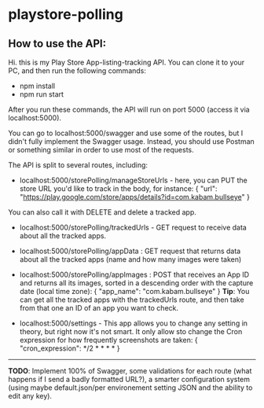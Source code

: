 # playstore-polling

## How to use the API:

Hi. this is my Play Store App-listing-tracking API.
You can clone it to your PC, and then run the following commands:

* npm install
* npm run start

After you run these commands, the API will run on port 5000 (access it via localhost:5000).

You can go to localhost:5000/swagger and use some of the routes, but I didn't fully implement the Swagger usage.
Instead, you should use Postman or something similar in order to use most of the requests.

The API is split to several routes, including:

* localhost:5000/storePolling/manageStoreUrls - here, you can PUT the store URL you'd like to track in the body, for instance:
{
"url": "https://play.google.com/store/apps/details?id=com.kabam.bullseye"
}

You can also call it with DELETE and delete a tracked app.

* localhost:5000/storePolling/trackedUrls - GET request to receive data about all the tracked apps.
* localhost:5000/storePolling/appData : GET request that returns data about all the tracked apps (name and how many images were taken)
* localhost:5000/storePolling/appImages : POST that receives an App ID and returns all its images, sorted in a descending order with the capture date (local time zone):
{
"app_name": "com.kabam.bullseye"
}
**Tip**: You can get all the tracked apps with the trackedUrls route, and then take from that one an ID of an app you want to check.

* localhost:5000/settings - This app allows you to change any setting in theory, but right now it's not smart. It only allow sto change the Cron expression for how frequently screenshots are taken:
{
"cron_expression": */2 * * * *
}

---

**TODO**: Implement 100% of Swagger, some validations for each route (what happens if I send a badly formatted URL?), a smarter configuration system (using maybe default.json/per environement setting JSON and the ability to edit any key).
